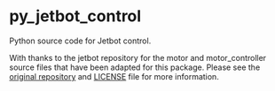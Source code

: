 # py_jetbot_control

Python source code for Jetbot control.

With thanks to the jetbot repository for the motor and motor_controller source files that have been adapted for this package. Please see the [original repository](https://github.com/NVIDIA-AI-IOT/jetbot) and [LICENSE](./LICENSE.md) file for more information.

